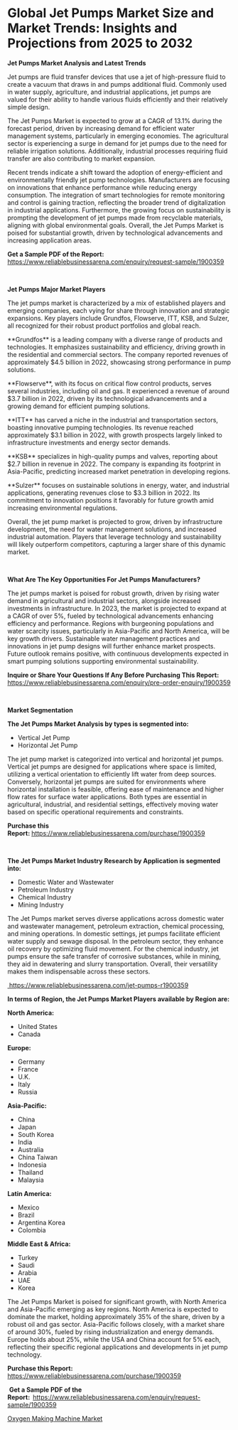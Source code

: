 <p><h1>Global Jet Pumps Market Size and Market Trends: Insights and Projections from 2025 to 2032</h1></p><p><strong>Jet Pumps Market Analysis and Latest Trends</strong></p>
<p><p>Jet pumps are fluid transfer devices that use a jet of high-pressure fluid to create a vacuum that draws in and pumps additional fluid. Commonly used in water supply, agriculture, and industrial applications, jet pumps are valued for their ability to handle various fluids efficiently and their relatively simple design.</p><p>The Jet Pumps Market is expected to grow at a CAGR of 13.1% during the forecast period, driven by increasing demand for efficient water management systems, particularly in emerging economies. The agricultural sector is experiencing a surge in demand for jet pumps due to the need for reliable irrigation solutions. Additionally, industrial processes requiring fluid transfer are also contributing to market expansion.</p><p>Recent trends indicate a shift toward the adoption of energy-efficient and environmentally friendly jet pump technologies. Manufacturers are focusing on innovations that enhance performance while reducing energy consumption. The integration of smart technologies for remote monitoring and control is gaining traction, reflecting the broader trend of digitalization in industrial applications. Furthermore, the growing focus on sustainability is prompting the development of jet pumps made from recyclable materials, aligning with global environmental goals. Overall, the Jet Pumps Market is poised for substantial growth, driven by technological advancements and increasing application areas.</p></p>
<p><strong>Get a Sample PDF of the Report:&nbsp;</strong> <a href="https://www.reliablebusinessarena.com/enquiry/request-sample/1900359?utm_campaign=2031&utm_medium=2&utm_source=Github&utm_content=ia&utm_term=22022025&utm_id=jet-pumps">https://www.reliablebusinessarena.com/enquiry/request-sample/1900359</a></p>
<p>&nbsp;</p>
<p><strong>Jet Pumps Major Market Players</strong></p>
<p><p>The jet pumps market is characterized by a mix of established players and emerging companies, each vying for share through innovation and strategic expansions. Key players include Grundfos, Flowserve, ITT, KSB, and Sulzer, all recognized for their robust product portfolios and global reach.</p><p>**Grundfos** is a leading company with a diverse range of products and technologies. It emphasizes sustainability and efficiency, driving growth in the residential and commercial sectors. The company reported revenues of approximately $4.5 billion in 2022, showcasing strong performance in pump solutions.</p><p>**Flowserve**, with its focus on critical flow control products, serves several industries, including oil and gas. It experienced a revenue of around $3.7 billion in 2022, driven by its technological advancements and a growing demand for efficient pumping solutions.</p><p>**ITT** has carved a niche in the industrial and transportation sectors, boasting innovative pumping technologies. Its revenue reached approximately $3.1 billion in 2022, with growth prospects largely linked to infrastructure investments and energy sector demands.</p><p>**KSB** specializes in high-quality pumps and valves, reporting about $2.7 billion in revenue in 2022. The company is expanding its footprint in Asia-Pacific, predicting increased market penetration in developing regions.</p><p>**Sulzer** focuses on sustainable solutions in energy, water, and industrial applications, generating revenues close to $3.3 billion in 2022. Its commitment to innovation positions it favorably for future growth amid increasing environmental regulations.</p><p>Overall, the jet pump market is projected to grow, driven by infrastructure development, the need for water management solutions, and increased industrial automation. Players that leverage technology and sustainability will likely outperform competitors, capturing a larger share of this dynamic market.</p></p>
<p>&nbsp;</p>
<p><strong>What Are The Key Opportunities For Jet Pumps Manufacturers?</strong></p>
<p><p>The jet pumps market is poised for robust growth, driven by rising water demand in agricultural and industrial sectors, alongside increased investments in infrastructure. In 2023, the market is projected to expand at a CAGR of over 5%, fueled by technological advancements enhancing efficiency and performance. Regions with burgeoning populations and water scarcity issues, particularly in Asia-Pacific and North America, will be key growth drivers. Sustainable water management practices and innovations in jet pump designs will further enhance market prospects. Future outlook remains positive, with continuous developments expected in smart pumping solutions supporting environmental sustainability.</p></p>
<p><strong>Inquire or Share Your Questions If Any Before Purchasing This Report:</strong> <a href="https://www.reliablebusinessarena.com/enquiry/pre-order-enquiry/1900359?utm_campaign=2031&utm_medium=2&utm_source=Github&utm_content=ia&utm_term=22022025&utm_id=jet-pumps">https://www.reliablebusinessarena.com/enquiry/pre-order-enquiry/1900359</a></p>
<p>&nbsp;</p>
<p><strong>Market Segmentation</strong></p>
<p><strong>The Jet Pumps Market Analysis by types is segmented into:</strong></p>
<p><ul><li>Vertical Jet Pump</li><li>Horizontal Jet Pump</li></ul></p>
<p><p>The jet pump market is categorized into vertical and horizontal jet pumps. Vertical jet pumps are designed for applications where space is limited, utilizing a vertical orientation to efficiently lift water from deep sources. Conversely, horizontal jet pumps are suited for environments where horizontal installation is feasible, offering ease of maintenance and higher flow rates for surface water applications. Both types are essential in agricultural, industrial, and residential settings, effectively moving water based on specific operational requirements and constraints.</p></p>
<p><strong>Purchase this Report:&nbsp;</strong><a href="https://www.reliablebusinessarena.com/purchase/1900359?utm_campaign=2031&utm_medium=2&utm_source=Github&utm_content=ia&utm_term=22022025&utm_id=jet-pumps">https://www.reliablebusinessarena.com/purchase/1900359</a></p>
<p>&nbsp;</p>
<p><strong>The Jet Pumps Market Industry Research by Application is segmented into:</strong></p>
<p><ul><li>Domestic Water and Wastewater</li><li>Petroleum Industry</li><li>Chemical Industry</li><li>Mining Industry</li></ul></p>
<p><p>The Jet Pumps market serves diverse applications across domestic water and wastewater management, petroleum extraction, chemical processing, and mining operations. In domestic settings, jet pumps facilitate efficient water supply and sewage disposal. In the petroleum sector, they enhance oil recovery by optimizing fluid movement. For the chemical industry, jet pumps ensure the safe transfer of corrosive substances, while in mining, they aid in dewatering and slurry transportation. Overall, their versatility makes them indispensable across these sectors.</p></p>
<p><a href="https://www.reliablebusinessarena.com/jet-pumps-r1900359?utm_campaign=2031&utm_medium=2&utm_source=Github&utm_content=ia&utm_term=22022025&utm_id=jet-pumps">&nbsp;https://www.reliablebusinessarena.com/jet-pumps-r1900359</a></p>
<p><strong>In terms of Region, the Jet Pumps Market Players available by Region are:</strong></p>
<p>
    <p> <strong> North America: </strong>
        <ul>
            <li>United States</li>
            <li>Canada</li>
        </ul>
        </p> 
    <p> <strong> Europe: </strong>
        <ul>
            <li>Germany</li>
            <li>France</li>
            <li>U.K.</li>
            <li>Italy</li>
            <li>Russia</li>
        </ul>
        </p> 
    <p> <strong> Asia-Pacific: </strong>
        <ul>
            <li>China</li>
            <li>Japan</li>
            <li>South Korea</li>
            <li>India</li>
            <li>Australia</li>
            <li>China Taiwan</li>
            <li>Indonesia</li>
            <li>Thailand</li>
            <li>Malaysia</li>
        </ul>
        </p> 
    <p> <strong> Latin America: </strong>
        <ul>
            <li>Mexico</li>
            <li>Brazil</li>
            <li>Argentina Korea</li>
            <li>Colombia</li>
        </ul>
        </p> 
    <p> <strong> Middle East & Africa: </strong>
        <ul>
            <li>Turkey</li>
            <li>Saudi</li>
            <li>Arabia</li>
            <li>UAE</li>
            <li>Korea</li>
        </ul>
    </p>
    </p>
<p><p>The Jet Pumps Market is poised for significant growth, with North America and Asia-Pacific emerging as key regions. North America is expected to dominate the market, holding approximately 35% of the share, driven by a robust oil and gas sector. Asia-Pacific follows closely, with a market share of around 30%, fueled by rising industrialization and energy demands. Europe holds about 25%, while the USA and China account for 5% each, reflecting their specific regional applications and developments in jet pump technology.</p></p>
<p><strong>Purchase this Report: </strong><a href="https://www.reliablebusinessarena.com/purchase/1900359?utm_campaign=2031&utm_medium=2&utm_source=Github&utm_content=ia&utm_term=22022025&utm_id=jet-pumps">https://www.reliablebusinessarena.com/purchase/1900359</a></p>
<p>&nbsp;<strong>Get a Sample PDF of the Report:&nbsp;&nbsp;</strong><a href="https://www.reliablebusinessarena.com/enquiry/request-sample/1900359?utm_campaign=2031&utm_medium=2&utm_source=Github&utm_content=ia&utm_term=22022025&utm_id=jet-pumps">https://www.reliablebusinessarena.com/enquiry/request-sample/1900359</a></p>
<p><strong></strong></p>
<p><p><a href="https://github.com/wileonie19657/Market-Research-Report-List-1/blob/main/oxygen-making-machine-market.md?utm_campaign=2031&utm_medium=2&utm_source=Github&utm_content=ia&utm_term=22022025&utm_id=jet-pumps">Oxygen Making Machine Market</a></p></p>